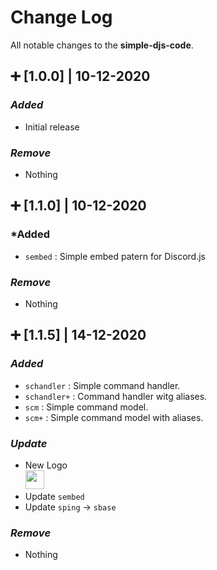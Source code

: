 # Change Log

All notable changes to the **simple-djs-code**.


## ➕ [1.0.0] | 10-12-2020
### *Added*
- Initial release
### *Remove*
- Nothing

## ➕ [1.1.0] | 10-12-2020
### *Added
- ```sembed``` : Simple embed patern for Discord.js
### *Remove*
- Nothing

## ➕ [1.1.5] | 14-12-2020
### *Added*
- `schandler` : Simple command handler.
- `schandler+` : Command handler witg aliases.
- `scm` : Simple command model.
- `scm+` : Simple command model with aliases.

### *Update*
- New Logo <br> <img src="https://cdn.discordapp.com/attachments/764196883387646022/787383579269267496/logo.png" width="30">
- Update `sembed`
- Update `sping` -> `sbase`


### *Remove*
- Nothing